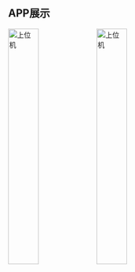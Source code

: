 ## APP展示

<img data-src="./image/搜索设备.png" border="0" alt="上位机" width="35%" />
<img data-src="./image/数据显示.png" border="0" alt="上位机" width="35%" />
